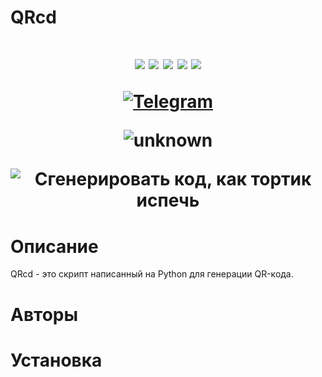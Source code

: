 # QRcd

<h1 align="center"Qrcd (QRcode) для Linux</h1> 
<div align="center">
<img src="https://img.shields.io/badge/Made%20with-Python-1f425f.svg"> <img src="https://svgshare.com/i/ZhY.svg"> <img src="https://img.shields.io/github/forks/nordbearbotdev/QRcd?style=social&label=Fork&maxAge=2592000"> <img src="https://img.shields.io/github/stars/nordbearbotdev/QRcd?style=social&label=Star&maxAge=2592000"> <img src="https://img.shields.io/badge/PRs-welcome-brightgreen.svg?style=flat-square"> 
</div>
<p align="center">
<a href="https://discord.gg/ng373YUPxz"><img title="Telegram" src="https://discord.com/assets/92ad040ed5143bfb541ea61f5c3bb18f.svg"></a>
</p>

![unknown](https://user-images.githubusercontent.com/85753549/154318489-90ef31c6-cb15-4d2b-8fa6-9a847b0117c1.png)
<div align="center">
<img src="https://img.shields.io/badge/%D0%A1%D0%B3%D0%B5%D0%BD%D0%B5%D1%80%D0%B8%D1%80%D0%BE%D0%B2%D0%B0%D1%82%D1%8C%20%D0%BA%D0%BE%D0%B4-%D0%BA%D0%B0%D0%BA%20%D1%82%D0%BE%D1%80%D1%82%D0%B8%D0%BA%20%D0%B8%D1%81%D0%BF%D0%B5%D1%87%D1%8C-lightgrey" alt='Сгенерировать код, как тортик испечь'>
</div>

# Описание
QRcd - это скрипт написанный на Python для генерации QR-кода.


# Авторы



# Установка
